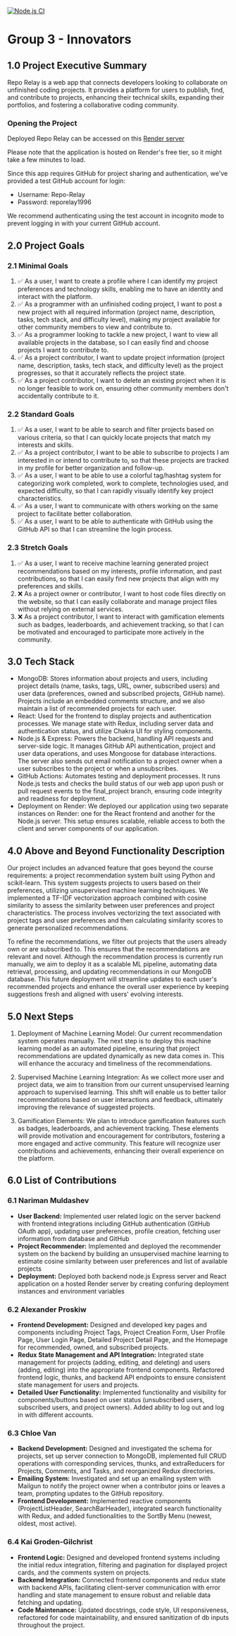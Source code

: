 [![Node.js CI](https://github.com/ubc-cpsc455-2024S/project-03_the_innovators/actions/workflows/node.js.yml/badge.svg)](https://github.com/ubc-cpsc455-2024S/project-03_the_innovators/actions/workflows/node.js.yml)

# Group 3 - Innovators

## 1.0 Project Executive Summary

Repo Relay is a web app that connects developers looking to collaborate on unfinished coding projects. It provides a platform for users to publish, find, and contribute to projects, enhancing their technical skills, expanding their portfolios, and fostering a collaborative coding community.

### Opening the Project

Deployed Repo Relay can be accessed on this [Render server](https://project-03-the-innovators-d7ya.onrender.com/)

Please note that the application is hosted on Render's free tier, so it might take a few minutes to load.

Since this app requires GitHub for project sharing and authentication, we've provided a test GitHub account for login:
- Username: Repo-Relay
- Password: reporelay1996

We recommend authenticating using the test account in incognito mode to prevent logging in with your current GitHub account.




## 2.0 Project Goals

### 2.1 Minimal Goals
1. :white_check_mark: As a user, I want to create a profile where I can identify my project preferences and technology skills, enabling me to have an identity and interact with the platform.
2. :white_check_mark: As a programmer with an unfinished coding project, I want to post a new project with all required information (project name, description, tasks, tech stack, and difficulty level), making my project available for other community members to view and contribute to.
3. :white_check_mark: As a programmer looking to tackle a new project, I want to view all available projects in the database, so I can easily find and choose projects I want to contribute to.
4. :white_check_mark: As a project contributor, I want to update project information (project name, description, tasks, tech stack, and difficulty level) as the project progresses, so that it accurately reflects the project state.
5. :white_check_mark: As a project contributor, I want to delete an existing project when it is no longer feasible to work on, ensuring other community members don't accidentally contribute to it.

### 2.2 Standard Goals
1. :white_check_mark: As a user, I want to be able to search and filter projects based on various criteria, so that I can quickly locate projects that match my interests and skills.
2. :white_check_mark: As a project contributor, I want to be able to subscribe to projects I am interested in or intend to contribute to, so that these projects are tracked in my profile for better organization and follow-up.
3. :white_check_mark: As a user, I want to be able to use a colorful tag/hashtag system for categorizing work completed, work to complete, technologies used, and expected difficulty, so that I can rapidly visually identify key project characteristics.
4. :white_check_mark: As a user, I want to communicate with others working on the same project to facilitate better collaboration.
5. :white_check_mark: As a user, I want to be able to authenticate with GitHub using the GitHub API so that I can streamline the login process.

### 2.3 Stretch Goals
1. :white_check_mark: As a user, I want to receive machine learning generated project recommendations based on my interests, profile information, and past contributions, so that I can easily find new projects that align with my preferences and skills.
2. :x: As a project owner or contributor, I want to host code files directly on the website, so that I can easily collaborate and manage project files without relying on external services.
3. :x: As a project contributor, I want to interact with gamification elements such as badges, leaderboards, and achievement tracking, so that I can be motivated and encouraged to participate more actively in the community.


## 3.0 Tech Stack
- MongoDB: Stores information about projects and users, including project details (name, tasks, tags, URL, owner, subscribed users) and user data (preferences, owned and subscribed projects, GitHub name). Projects include an embedded comments structure, and we also maintain a list of recommended projects for each user.
- React: Used for the frontend to display projects and authentication processes. We manage state with Redux, including server data and authentication status, and utilize Chakra UI for styling components.
- Node.js & Express: Powers the backend, handling API requests and server-side logic. It manages GitHub API authentication, project and user data operations, and uses Mongoose for database interactions. The server also sends out email notification to a project owner when a user subscribes to the project or when a unsubscribes.  
- GitHub Actions: Automates testing and deployment processes. It runs Node.js tests and checks the build status of our web app upon push or pull request events to the final_project branch, ensuring code integrity and readiness for deployment.
- Deployment on Render: We deployed our application using two separate instances on Render: one for the React frontend and another for the Node.js server. This setup ensures scalable, reliable access to both the client and server components of our application.


## 4.0 Above and Beyond Functionality Description
Our project includes an advanced feature that goes beyond the course requirements: a project recommendation system built using Python and scikit-learn. This system suggests projects to users based on their preferences, utilizing unsupervised machine learning techniques. We implemented a TF-IDF vectorization approach combined with cosine similarity to assess the similarity between user preferences and project characteristics. The process involves vectorizing the text associated with project tags and user preferences and then calculating similarity scores to generate personalized recommendations.

To refine the recommendations, we filter out projects that the users already own or are subscribed to. This ensures that the recommendations are relevant and novel. Although the recommendation process is currently run manually, we aim to deploy it as a scalable ML pipeline, automating data retrieval, processing, and updating recommendations in our MongoDB database. This future deployment will streamline updates to each user's recommended projects and enhance the overall user experience by keeping suggestions fresh and aligned with users' evolving interests.


## 5.0 Next Steps
1. Deployment of Machine Learning Model: Our current recommendation system operates manually. The next step is to deploy this machine learning model as an automated pipeline, ensuring that project recommendations are updated dynamically as new data comes in. This will enhance the accuracy and timeliness of the recommendations.

2. Supervised Machine Learning Integration: As we collect more user and project data, we aim to transition from our current unsupervised learning approach to supervised learning. This shift will enable us to better tailor recommendations based on user interactions and feedback, ultimately improving the relevance of suggested projects.

3. Gamification Elements: We plan to introduce gamification features such as badges, leaderboards, and achievement tracking. These elements will provide motivation and encouragement for contributors, fostering a more engaged and active community. This feature will recognize user contributions and achievements, enhancing their overall experience on the platform.



## 6.0 List of Contributions

### 6.1 Nariman Muldashev
- **User Backend:** Implemented user related logic on the server backend with frontend integrations including GitHub authentication (GitHub OAuth app), updating user preferences, profile creation, fetching user information from database and GitHub
- **Project Recommender:** Implemented and deployed the recommender system on the backend by building an unsupervised machine learning to estimate cosine similarity between user preferences and list of available projects
- **Deployment:** Deployed both backend node.js Express server and React application on a hosted Render server by creating confuring deployment instances and environment variables

### 6.2 Alexander Proskiw
- **Frontend Development:** Designed and developed key pages and components including Project Tags, Project Creation Form, User Profile Page, User Login Page, Detailed Project Detail Page, and the Homepage for recommended, owned, and subscribed projects.
- **Redux State Management and API Integration:** Integrated state management for projects (adding, editing, and deleting) and users (adding, editing) into the appropriate frontend components. Refactored frontend logic, thunks, and backend API endpoints to ensure consistent state management for users and projects.
- **Detailed User Functionality:** Implemented functionality and visibility for components/buttons based on user status (unsubscribed users, subscribed users, and project owners). Added ability to log out and log in with different accounts.


### 6.3 Chloe Van
- **Backend Development:** Designed and investigated the schema for projects, set up server connection to MongoDB, implemented full CRUD operations with corresponding services, thunks, and extraReducers for Projects, Comments, and Tasks, and reorganized Redux directories.
- **Emailing System:** Investigated and set up an emailing system with Mailgun to notify the project owner when a contributor joins or leaves a team, prompting updates to the GitHub repository.
- **Frontend Development:** Implemented reactive components (ProjectListHeader, SearchBarHeader), integrated search functionality with Redux, and added functionalities to the SortBy Menu (newest, oldest, most active).

### 6.4 Kai Groden-Gilchrist
- **Frontend Logic:** Designed and developed frontend systems including the initial redux integration, filtering and pagination for displayed project cards, and the comments system on projects.
- **Backend Integration:** Connected frontend components and redux state with backend APIs, facilitating client-server communication with error handling and state management to ensure robust and reliable data fetching and updating.
- **Code Maintenance:** Updated docstrings, code style, UI responsiveness, refactored for code maintainability, and ensured sanitization of db inputs throughout the project.

